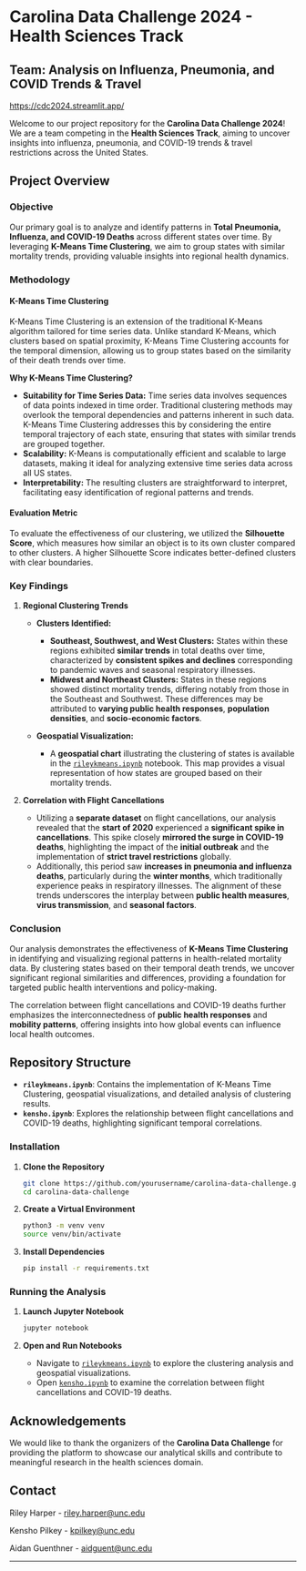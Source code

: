 # Carolina Data Challenge 2024 - Health Sciences Track

## Team: Analysis on Influenza, Pneumonia, and COVID Trends & Travel

https://cdc2024.streamlit.app/

Welcome to our project repository for the **Carolina Data Challenge 2024**! We are a team competing in the **Health Sciences Track**, aiming to uncover insights into influenza, pneumonia, and COVID-19 trends & travel restrictions across the United States.

## Project Overview

### **Objective**
Our primary goal is to analyze and identify patterns in **Total Pneumonia, Influenza, and COVID-19 Deaths** across different states over time. By leveraging **K-Means Time Clustering**, we aim to group states with similar mortality trends, providing valuable insights into regional health dynamics.

### **Methodology**

#### **K-Means Time Clustering**
K-Means Time Clustering is an extension of the traditional K-Means algorithm tailored for time series data. Unlike standard K-Means, which clusters based on spatial proximity, K-Means Time Clustering accounts for the temporal dimension, allowing us to group states based on the similarity of their death trends over time.

**Why K-Means Time Clustering?**
- **Suitability for Time Series Data:** Time series data involves sequences of data points indexed in time order. Traditional clustering methods may overlook the temporal dependencies and patterns inherent in such data. K-Means Time Clustering addresses this by considering the entire temporal trajectory of each state, ensuring that states with similar trends are grouped together.
- **Scalability:** K-Means is computationally efficient and scalable to large datasets, making it ideal for analyzing extensive time series data across all US states.
- **Interpretability:** The resulting clusters are straightforward to interpret, facilitating easy identification of regional patterns and trends.

#### **Evaluation Metric**
To evaluate the effectiveness of our clustering, we utilized the **Silhouette Score**, which measures how similar an object is to its own cluster compared to other clusters. A higher Silhouette Score indicates better-defined clusters with clear boundaries.

### **Key Findings**

1. **Regional Clustering Trends**
   - **Clusters Identified:**
     - **Southeast, Southwest, and West Clusters:** States within these regions exhibited **similar trends** in total deaths over time, characterized by **consistent spikes and declines** corresponding to pandemic waves and seasonal respiratory illnesses.
     - **Midwest and Northeast Clusters:** States in these regions showed distinct mortality trends, differing notably from those in the Southeast and Southwest. These differences may be attributed to **varying public health responses**, **population densities**, and **socio-economic factors**.
   
   - **Geospatial Visualization:**
     - A **geospatial chart** illustrating the clustering of states is available in the [`rileykmeans.ipynb`](./rileykmeans.ipynb) notebook. This map provides a visual representation of how states are grouped based on their mortality trends.

2. **Correlation with Flight Cancellations**
   - Utilizing a **separate dataset** on flight cancellations, our analysis revealed that the **start of 2020** experienced a **significant spike in cancellations**. This spike closely **mirrored the surge in COVID-19 deaths**, highlighting the impact of the **initial outbreak** and the implementation of **strict travel restrictions** globally.
   - Additionally, this period saw **increases in pneumonia and influenza deaths**, particularly during the **winter months**, which traditionally experience peaks in respiratory illnesses. The alignment of these trends underscores the interplay between **public health measures**, **virus transmission**, and **seasonal factors**.

### **Conclusion**
Our analysis demonstrates the effectiveness of **K-Means Time Clustering** in identifying and visualizing regional patterns in health-related mortality data. By clustering states based on their temporal death trends, we uncover significant regional similarities and differences, providing a foundation for targeted public health interventions and policy-making.

The correlation between flight cancellations and COVID-19 deaths further emphasizes the interconnectedness of **public health responses** and **mobility patterns**, offering insights into how global events can influence local health outcomes.

## Repository Structure

- **`rileykmeans.ipynb`**: Contains the implementation of K-Means Time Clustering, geospatial visualizations, and detailed analysis of clustering results.
- **`kensho.ipynb`**: Explores the relationship between flight cancellations and COVID-19 deaths, highlighting significant temporal correlations.

### **Installation**
1. **Clone the Repository**
   ```bash
   git clone https://github.com/yourusername/carolina-data-challenge.git
   cd carolina-data-challenge
   ```

2. **Create a Virtual Environment**
   ```bash
   python3 -m venv venv
   source venv/bin/activate
   ```

3. **Install Dependencies**
   ```bash
   pip install -r requirements.txt
   ```

### **Running the Analysis**
1. **Launch Jupyter Notebook**
   ```bash
   jupyter notebook
   ```

2. **Open and Run Notebooks**
   - Navigate to [`rileykmeans.ipynb`](./rileykmeans.ipynb) to explore the clustering analysis and geospatial visualizations.
   - Open [`kensho.ipynb`](./flight_cancellations_analysis.ipynb) to examine the correlation between flight cancellations and COVID-19 deaths.

## Acknowledgements
We would like to thank the organizers of the **Carolina Data Challenge** for providing the platform to showcase our analytical skills and contribute to meaningful research in the health sciences domain.

## Contact

Riley Harper - riley.harper@unc.edu

Kensho Pilkey - kpilkey@unc.edu

Aidan Guenthner - aidguent@unc.edu

---

